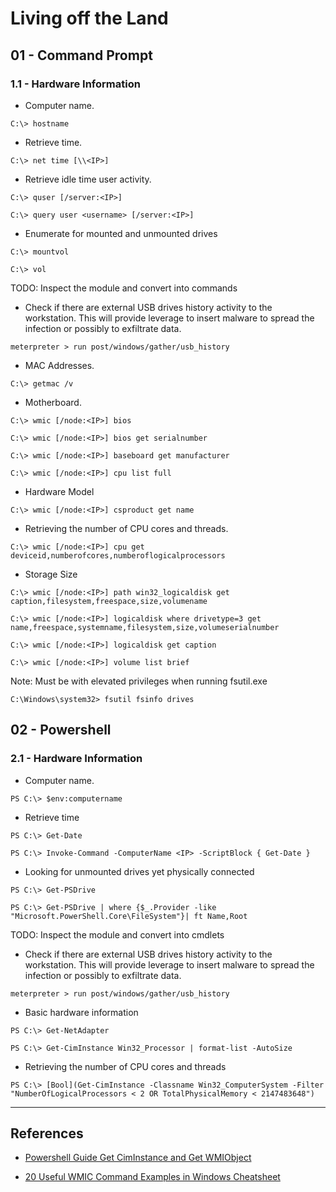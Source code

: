 # Living off the Land

## 01 - Command Prompt

### 1.1 - Hardware Information

- Computer name.

`C:\> hostname`

- Retrieve time.

`C:\> net time [\\<IP>]`

- Retrieve idle time user activity.

`C:\> quser [/server:<IP>]`

`C:\> query user <username> [/server:<IP>]`

- Enumerate for mounted and unmounted drives

```
C:\> mountvol

C:\> vol
```

TODO: Inspect the module and convert into commands

- Check if there are external USB drives history activity to the workstation. This will provide leverage to insert malware to spread the infection or possibly to exfiltrate data.

`meterpreter > run post/windows/gather/usb_history`

- MAC Addresses.

`C:\> getmac /v`

- Motherboard.

```
C:\> wmic [/node:<IP>] bios

C:\> wmic [/node:<IP>] bios get serialnumber

C:\> wmic [/node:<IP>] baseboard get manufacturer

C:\> wmic [/node:<IP>] cpu list full
```

- Hardware Model

`C:\> wmic [/node:<IP>] csproduct get name`

- Retrieving the number of CPU cores and threads.

`C:\> wmic [/node:<IP>] cpu get deviceid,numberofcores,numberoflogicalprocessors`

- Storage Size

```
C:\> wmic [/node:<IP>] path win32_logicaldisk get caption,filesystem,freespace,size,volumename

C:\> wmic [/node:<IP>] logicaldisk where drivetype=3 get name,freespace,systemname,filesystem,size,volumeserialnumber
```

`C:\> wmic [/node:<IP>] logicaldisk get caption`

`C:\> wmic [/node:<IP>] volume list brief`

Note: Must be with elevated privileges when running fsutil.exe

`C:\Windows\system32> fsutil fsinfo drives`

## 02 - Powershell

### 2.1 - Hardware Information

- Computer name.

`PS C:\> $env:computername`

- Retrieve time

```
PS C:\> Get-Date

PS C:\> Invoke-Command -ComputerName <IP> -ScriptBlock { Get-Date }
```

- Looking for unmounted drives yet physically connected

`PS C:\> Get-PSDrive`

`PS C:\> Get-PSDrive | where {$_.Provider -like "Microsoft.PowerShell.Core\FileSystem"}| ft Name,Root`

TODO: Inspect the module and convert into cmdlets

- Check if there are external USB drives history activity to the workstation. This will provide leverage to insert malware to spread the infection or possibly to exfiltrate data.

`meterpreter > run post/windows/gather/usb_history`

- Basic hardware information

`PS C:\> Get-NetAdapter`

`PS C:\> Get-CimInstance Win32_Processor | format-list -AutoSize`

- Retrieving the number of CPU cores and threads

`PS C:\> [Bool](Get-CimInstance -Classname Win32_ComputerSystem -Filter "NumberOfLogicalProcessors < 2 OR TotalPhysicalMemory < 2147483648")`


---
## References

- [Powershell Guide Get CimInstance and Get WMIObject](https://www.pdq.com/blog/powershell-guide-get-ciminstance-and-get-wmiobject/)

- [20 Useful WMIC Command Examples in Windows Cheatsheet](https://www.cyberithub.com/20-useful-wmic-command-examples-in-windows-cheat-sheet/)